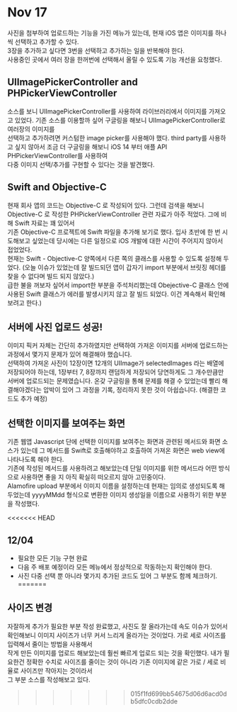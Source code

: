 # Nov 17 
  
  사진을 첨부하여 업로드하는 기능을 가진 메뉴가 있는데, 현재 iOS 앱은 이미지를 하나씩 선택하고 추가할 수 있다.  
  3장을 추가하고 싶다면 3번을 선택하고 추가하는 일을 반복해야 한다.  
  사용중인 곳에서 여러 장을 한꺼번에 선택해서 올릴 수 있도록 기능 개선을 요청했다.  
  
## UIImagePickerController and PHPickerViewController
  
  소스를 보니 UIImagePickerController를 사용하여 라이브러리에서 이미지를 가져오고 있었다. 기존 소스를 이용할까 싶어 구글링을 해보니 UIImagePickerController로 여러장의 이미지를  
  선택하고 추가하려면 커스텀한 image picker를 사용해야 했다. third party를 사용하고 싶지 않아서 조금 더 구글링을 해보니 iOS 14 부터 애플 API PHPickerViewController를 사용하여  
  다중 이미지 선택/추가를 구현할 수 있다는 것을 발견했다.  
  
## Swift and Objective-C  
  
  현재 회사 앱의 코드는 Objective-C 로 작성되어 있다. 그런데 검색을 해보니 Objective-C 로 작성한 PHPickerViewController 관련 자료가 아주 적었다. 그에 비해 Swift 자료는 꽤 있어서  
  기존 Objective-C 프로젝트에 Swift 파일을 추가해 보기로 했다. 입사 초반에 한 번 시도해보고 싶었는데 당시에는 다른 일정으로 iOS 개발에 대한 시간이 주어지지 않아서 접었었다.  
  현재는 Swift - Objective-C 양쪽에서 다른 쪽의 클래스를 사용할 수 있도록 설정해 두었다. (오늘 이슈가 있었는데 잘 빌드되던 앱이 갑자기 import 부분에서 브릿징 헤더를 찾을 수 없다며 빌드 되지 않았다.)  
  급한 불을 꺼보자 싶어서 import한 부분을 주석처리했는데 Obejective-C 클래스 안에 사용된 Swift 클래스가 에러를 발생시키지 않고 잘 빌드 되었다. 이건 계속해서 확인해보려고 한다.)

## 서버에 사진 업로드 성공!
 
  이미지 픽커 자체는 간단히 추가하였지만 선택하여 가져온 이미지를 서버에 업로드하는 과정에서 몇가지 문제가 있어 해결해야 했습니다.  
  선택하여 가져온 사진이 12장이면 12개의 UIImage가 selectedImages 라는 배열에 저장되어야 하는데,  1장부터 7, 8장까지 랜덤하게 저장되어 당연하게도 그 개수만큼만 서버에 업로드되는 문제였습니다.     온갖 구글링을 통해 문제를 해결 수 있었는데 빨리 해결해야겠다는 압박이 있어 그 과정을 기록, 정리하지 못한 것이 아쉽습니다. (해결한 코드도 추가 예정)
  
## 선택한 이미지를 보여주는 화면  
  
  기존 웹앱 Javascript 단에 선택한 이미지를 보여주는 화면과 관련된 메서드와 화면 소스가 있는데 그 메서드를 Swift로 호출해야하고 호출하여 가져온 화면은 web view에 나타나도록 해야 한다.  
  기존에 작성된 메서드를 사용하려고 해보았는데 단일 이미지를 위한 메서드라 어떤 방식으로 사용하면 좋을 지 아직 확실히 떠오르지 않아 고민중이다.  
  Alamofire upload 부분에서 이미지 이름을 설정하는데 현재는 임의로 생성되도록 해두었는데 yyyyMMdd 형식으로 변환한 이미지 생성일을 이름으로 사용하기 위한 부분을 작성했다.
  
<<<<<<< HEAD
## 12/04  
  
  - 필요한 모든 기능 구현 완료
  - 다음 주 배포 예정이라 모든 메뉴에서 정상적으로 작동하는지 확인해야 한다.  
  - 사진 다중 선택 뿐 아니라 몇가지 추가된 코드도 있어 그 부분도 함께 체크하기. 
=======
## 사이즈 변경  
  
  자잘하게 추가가 필요한 부분 작성 완료했고, 사진도 잘 올라가는데 속도 이슈가 있어서 확인해보니 이미지 사이즈가 너무 커서 느리게 올라가는 것이었다. 가로 세로 사이즈를 입력해서 줄이는 방법을 사용해서  
  작게 만든 이미지를 업로드 해보았는데 훨씬 빠르게 업로드 되는 것을 확인했다. 내가 필요한건 정확한 수치로 사이즈를 줄이는 것이 아니라 기존 이미지에 같은 가로 / 세로 비율로 사이즈만 작아지는 것이라서  
  그 부분 소스를 작성해보고 있다. 
>>>>>>> 015f1fd699bb54675d06d6acd0db5dfc0cdb2dde

